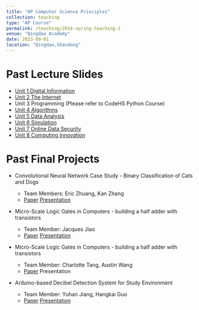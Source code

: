 ```yaml
---
title: "AP Computer Science Principles"
collection: teaching
type: "AP Course"
permalink: /teaching/2014-spring-teaching-1
venue: "Qingdao Academy"
date: 2023-09-01
location: "Qingdao,Shandong"
---
```


Past Lecture Slides
======
* [Unit 1 Digital Information](https://siw028.github.io/siwen.github.io/files/APCSP/Lecture/Digital_information.pptx)
* [Unit 2 The Internet](https://siw028.github.io/siwen.github.io/files/APCSP/Lecture/The_Internet.pptx)
* Unit 3 Programming (Please refer to CodeHS Python Course)
* [Unit 4 Algorithms](https://siw028.github.io/siwen.github.io/files/APCSP/Lecture/algorithms.pptx)
* [Unit 5 Data Analysis](https://siw028.github.io/siwen.github.io/files/APCSP/Lecture/Data_Analysis.pptx)
* [Unit 6 Simulation](https://siw028.github.io/siwen.github.io/files/APCSP/Lecture/Chapter6.pptx)
* [Unit 7 Online Data Security](https://siw028.github.io/siwen.github.io/files/APCSP/Lecture/Chapter7.pptx)
* [Unit 8 Computing Innovation](https://siw028.github.io/siwen.github.io/files/APCSP/Lecture/Chapter8.pptx)



Past Final Projects
======
* Convolutional Neural Network Case Study - Binary Classification of Cats and Dogs 
    * Team Members: Eric Zhuang, Kan Zhang
    * [Paper](https://siw028.github.io/siwen.github.io/files/APCSP/Final_presentation/Eric_kan_paper.pdf)       [Presentation](https://siw028.github.io/siwen.github.io/files/APCSP/Final_presentation/Eric_kan_slides.pdf)
 
* Micro-Scale Logic Gates in Computers - building a half adder with transistors
    * Team Member: Jacques Jiao
    * [Paper](https://siw028.github.io/siwen.github.io/files/APCSP/Final_presentation/Jacques_paper.pdf)        [Presentation](https://siw028.github.io/siwen.github.io/files/APCSP/Final_presentation/Jacques_slides.pptx)

* Micro-Scale Logic Gates in Computers - building a half adder with transistors
    * Team Member: Charlotte Tang, Austin Wang
    * [Paper](https://siw028.github.io/siwen.github.io/files/APCSP/Final_presentation/Charlott_Austin_paper.pdf)        Presentation

* Arduino-based Decibel Detection System for Study Environment
    * Team Member: Yuhan Jiang, Hangkai Guo
    * [Paper](https://siw028.github.io/siwen.github.io/files/APCSP/Final_presentation/Yuhan_Hangkai_paper.pdf)      [Presentation](https://siw028.github.io/siwen.github.io/files/APCSP/Final_presentation/Yuhan_Hangkai_slides.pptx)
 



